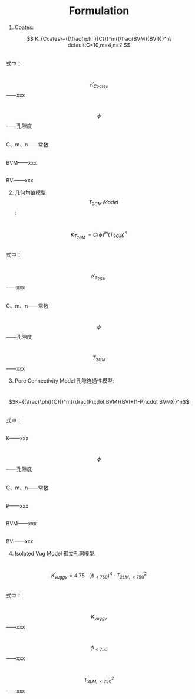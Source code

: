 # <center>Formulation</center>

<script type="text/javascript"
src="http://cdn.mathjax.org/mathjax/latest/MathJax.js?config=TeX-AMS-MML_HTMLorMML">
</script>

1. Coates:

$$ K_{Coates}=({\frac{\phi }{C})}^m({\frac{BVM}{BVI})}^n\ default:C=10,m=4,n=2 $$

<br>式中：

<br>$$K_{Coates}$$——xxx

<br>$$\phi$$——孔隙度

<br>C、m、n——常数

<br>BVM——xxx

<br>BVI——xxx<br>

2. 几何均值模型$$T_{2GM}\ Model$$:

<br>$$K_{T_{2GM}\ }=C{(\phi)}^m{(T_{2GM})}^n$$

<br>式中：

<br>$$K_{T_{2GM}\ }$$——xxx

<br>C、m、n——常数

<br>$$\phi$$——孔隙度

<br>$$T_{2GM}$$——xxx<br>

3. Pore Connectivity Model 孔隙连通性模型:

<br>$$K={(\frac{\phi}{C})}^m{(\frac{P\cdot BVM}{BVI+(1-P)\cdot BVM})}^n$$

<br>式中：

<br>K——xxx

<br>$$\phi$$——孔隙度

<br>C、m、n——常数

<br>P——xxx

<br>BVM——xxx

<br>BVI——xxx<br>

4. Isolated Vug Model 孤立孔洞模型:

<br>$$K_{vuggy}=4.75\cdot (\phi _{< 750})^{4}\cdot {T_{2LM,< 750}^{2}}$$

<br>式中：

<br>$$K_{vuggy}$$——xxx

<br>$$\phi_{<750}$$——xxx

<br>$$T_{2LM,<750}^2$$——xxx
